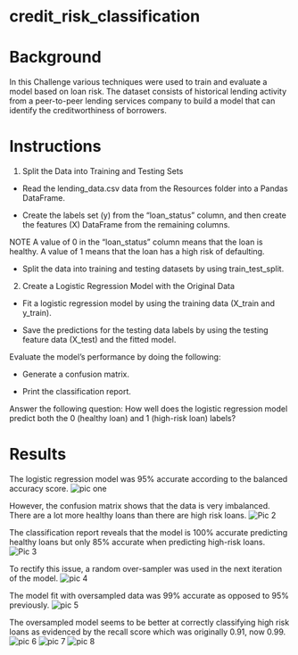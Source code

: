 # credit_risk_classification

#  Background


In this Challenge various techniques were used to train and evaluate a model based on loan risk. The dataset consists of historical lending activity from a peer-to-peer lending services company to build a model that can identify the creditworthiness of borrowers.

#  Instructions


1. Split the Data into Training and Testing Sets


-  Read the lending_data.csv data from the Resources folder into a Pandas DataFrame.

-  Create the labels set (y) from the “loan_status” column, and then create the features (X) DataFrame from the remaining columns.

NOTE
A value of 0 in the “loan_status” column means that the loan is healthy. A value of 1 means that the loan has a high risk of defaulting.

- Split the data into training and testing datasets by using train_test_split.

2. Create a Logistic Regression Model with the Original Data


- Fit a logistic regression model by using the training data (X_train and y_train).

- Save the predictions for the testing data labels by using the testing feature data (X_test) and the fitted model.

Evaluate the model’s performance by doing the following:

- Generate a confusion matrix.

- Print the classification report.

Answer the following question: How well does the logistic regression model predict both the 0 (healthy loan) and 1 (high-risk loan) labels?

#  Results

The logistic regression model was 95% accurate according to the balanced accuracy score. 
![pic one](https://github.com/Rachel-Rodriguez/credit_risk_classification/assets/124642442/cbd73c15-2b64-4039-88f3-c1f4cb54ba1d)

However, the confusion matrix shows that the data is very imbalanced. There are a lot more healthy loans than there are high risk loans.
![Pic 2](https://github.com/Rachel-Rodriguez/credit_risk_classification/assets/124642442/4035949f-a855-492d-ac33-7b2cc953b38d)

The classification report reveals that the model is 100% accurate predicting healthy loans but only 85% accurate when predicting high-risk loans.
![Pic 3](https://github.com/Rachel-Rodriguez/credit_risk_classification/assets/124642442/98eec836-dcdc-46d9-b185-1ee1301f36cd)

To rectify this issue, a random over-sampler was used in the next iteration of the model.
![pic 4](https://github.com/Rachel-Rodriguez/credit_risk_classification/assets/124642442/364509a4-9bae-417f-a211-ce9f453c1b2a)

The model fit with oversampled data was 99% accurate as opposed to 95% previously.
![pic 5](https://github.com/Rachel-Rodriguez/credit_risk_classification/assets/124642442/8dfbeebf-e298-42c9-b349-a8afe0ce79d1)

The oversampled model seems to be better at correctly classifying high risk loans as evidenced by the recall score which was originally 0.91, now 0.99.
![pic 6](https://github.com/Rachel-Rodriguez/credit_risk_classification/assets/124642442/14e8c388-2c8f-415d-9d8c-f4bfca3890ed)
![pic 7](https://github.com/Rachel-Rodriguez/credit_risk_classification/assets/124642442/d884ab9e-840c-4eac-a33f-75dc4ffaab32)
![pic 8](https://github.com/Rachel-Rodriguez/credit_risk_classification/assets/124642442/e48efaee-d2a3-4d0a-9316-743155d46dbe)


